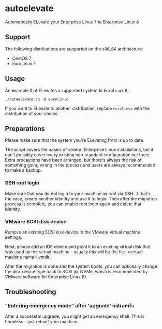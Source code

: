 # autoelevate

Automatically ELevate your Enterprise Linux 7 to Enterprise Linux 8

## Support

The following distributions are supported on the x86_64 architecture:

- CentOS 7
- EuroLinux 7

## Usage

An example that ELevates a supported system to EuroLinux 8:

```
./autoelevate.sh -d eurolinux
```

If you want to ELevate to another distribution, replace `eurolinux` with the distribution of your choice.

## Preparations

Please make sure that the system you're ELevating from is up to date.

The script covers the basics of several Enterprise Linux installations, but it can't possibly cover every existing non-standard configuration out there.
Extra precautions have been arranged, but there's always the risk of something going wrong in the process and users are always recommended to make a backup.

### SSH root login

Make sure that you do not login to your machine as root via SSH. If that's the case, create another identity and use it to login. Then after the migration process is complete, you can enable root login again and delete that identity.

### VMware SCSI disk device

Remove an existing SCSI disk device in the VMware virtual machine settings.

Next, please add an IDE device and point it to an existing virtual disk that was used by the virtual machine - usually this will be the file '\<virtual machine name\>.vmdk'.

After the migration is done and the system boots, you can optionally change the disk device type back to SCSI (or NVMe, which is recommended by VMware software for Enterprise Linux 8).


## Troubleshooting

### "Entering emergency mode" after 'upgrade' initramfs

After a successful upgrade, you might get an emergency shell. This is harmless - just reboot your machine.
